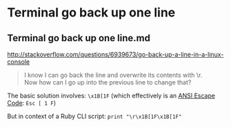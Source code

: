 # Terminal go back up one line

## Terminal go back up one line.md

http://stackoverflow.com/questions/6939673/go-back-up-a-line-in-a-linux-console

> I know I can go back the line and overwrite its contents with \r.  
Now how can I go up into the previous line to change that?

The basic solution involves: `\x1B[1F` (which effectively is an [ANSI Escape Code](http://en.wikipedia.org/wiki/ANSI_escape_code): `Esc [ 1 F`)

But in context of a Ruby CLI script: `print "\r\x1B[1F\x1B[1F"`

